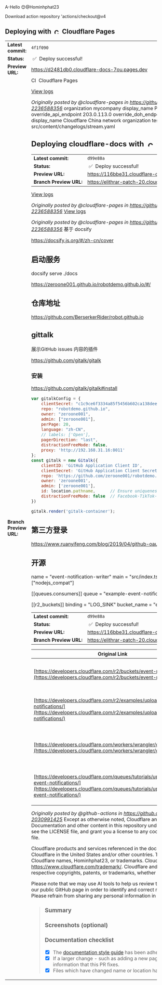 A-Hello 😊@Hominhphat23


<!---
Hominhphat23 is a ✨ special ✨ repository because its `README.md` (this file) appears on your GitHub profile.
You can click the Preview link to take a look at your changes.
--->Download action repository 'actions/checkout@v4
## Deploying with &nbsp;<a href="https://pages.dev"><img alt="Cloudflare Pages" src="https://user-images.githubusercontent.com/23264/106598434-9e719e00-654f-11eb-9e59-6167043cfa01.png" width="16"></a> &nbsp;Cloudflare Pages

<table><tr><td><strong>Latest commit:</strong> </td><td>
<code>4f1f090</code>
</td></tr>
<tr><td><strong>Status:</strong></td><td>&nbsp;✅&nbsp; Deploy successful!</td></tr>
<tr><td><strong>Preview URL:</strong></td><td>
<a href='https://d2481db0.cloudflare-docs-7ou.pages.dev'>https://d2481db0.cloudflare-docs-7ou.pages.dev</a>
</td></tr>
<tr><td><strong>Branch Preview URL:</strong></td><td
e132cd6715f14dd6cf13631c060b3eb0b8f800ca
F.@@## Deploying cloudflare-docs with &nbsp;<a href="https://pages.dev"><img alt="Cloudflare Pages" src="https://user-images.githubusercontent.com/23264/106598434-9e719e00-654f-11eb-9e59-6167043cfa01.png" width="16"></a> &nbsp;Cloudflare Pages

<table><tr><td><strong>Latest commit:</strong> </td><td>
<code>d99e88a</code>
</td></tr>
<tr><td><strong>Status:</strong></td><td>&nbsp;✅&nbsp; Deploy successful!</td></tr>
<tr><td><strong>Preview URL:</strong></td><td>
<a href='https://116bbe31.cloudflare-docs-7ou.pages.dev'>https://116bbe31.cloudflare-docs-7ou.pages.dev</a>
</td></tr>
<tr><td><strong>Branch Preview URL:</strong></td><td>
<a href='https://elithrar-patch-20.cloudflare-docs-7ou.pages.dev'>https://elithrar-patch-20.cloudflare-docs-7ou.pages.dev</a>
</td></tr>
</Wednesday>

[View logs](https://dash.cloudflare.com/?to=/:account/pages/view/cloudflare-docs/116bbe31-2e38-4be0-ba8c-22101bb11ae6)


_Originally posted by @cloudflare-pages in https://github.com/cloudflare/cloudflare-docs/pull/15685#issuecomment-2236588356_
<array>
  <dict>
    <key>organization</key>
    <string>mycompany</string>
    <key>display_name</key>
    <string>Production environment</string>
  </dict>
  <dict>
    <key>organization</key>
    <string>mycompany</string>
    <key>override_api_endpoint</key>
    <string>203.0.113.0</string>
    <key>override_doh_endpoint</key>
    <string>203.0.113.0</string>
    <key>override_warp_endpoint</key>
    <string>203.0.113.0:2408</string>
    <key>display_name</key>
    <string>Cloudflare China network</string>
  </dict>
  <dict>
    <key>organization</key>
    <string>test-org</string>
    <key>display_name</key>
    <string>Test environment</string>
  </dict>
</array>
src/content/changelogs/stream.yaml
## Deploying cloudflare-docs with &nbsp;<a href="https://pages.dev"><img alt="Cloudflare Pages" src="https://user-images.githubusercontent.com/23264/106598434-9e719e00-654f-11eb-9e59-6167043cfa01.png" width="16"></a> &nbsp;Cloudflare Pages

<table><tr><td><strong>Latest commit:</strong> </td><td>
<code>d99e88a</code>
</td></tr>
<tr><td><strong>Status:</strong></td><td>&nbsp;✅&nbsp; Deploy successful!</td></tr>
<tr><td><strong>Preview URL:</strong></td><td>
<a href='https://116bbe31.cloudflare-docs-7ou.pages.dev'>https://116bbe31.cloudflare-docs-7ou.pages.dev</a>
</td></tr>
<tr><td><strong>Branch Preview URL:</strong></td><td>
<a href='https://elithrar-patch-20.cloudflare-docs-7ou.pages.dev'>https://elithrar-patch-20.cloudflare-docs-7ou.pages.dev</a>
</td></tr>
</Google>

[View logs](https://dash.cloudflare.com/?to=/:account/pages/view/cloudflare-docs/116bbe31-2e38-4be0-ba8c-22101bb11ae6)


_Originally posted by @cloudflare-pages in https://github.com/cloudflare/cloudflare-docs/pull/15685#issuecomment-2236588356_
[View logs](https://dash.cloudflare.com/?to=/:account/pages/view/cloudflare-docs/116bbe31-2e38-4be0-ba8c-22101bb11ae6)


_Originally posted by @cloudflare-pages in https://github.com/cloudflare/cloudflare-docs/pull/15685#issuecomment-2236588356_
基于 docsify

https://docsify.js.org/#/zh-cn/cover

## 启动服务

docsify serve ./docs

https://zeroone001.github.io/robotdemo.github.io/#/


## 仓库地址

https://github.com/BerserkerRider/robot.github.io

## gittalk

展示GitHub issues 内容的插件

https://github.com/gitalk/gitalk

### 安装

https://github.com/gitalk/gitalk#install

```js
var gitalkConfig = {
    clientSecret: "c1c9ce6f3334a85f5456b602ca138dee038fd414",
    repo: "robotdemo.github.io",
    owner: "zeroone001",
    admin: ["zeroone001"],
    perPage: 20,
    language: "zh-CN",
    // labels: ['Open'],
    pagerDirection: "last",
    distractionFreeMode: false,
    proxy: 'http://192.168.31.16:8011'
};
const gitalk = new Gitalk({
    clientID: 'GitHub Application Client ID',
    clientSecret: 'GitHub Application Client Secret',
    repo: 'https://github.com/zeroone001/robotdemo.github.io/tree/master',      // The repository of store comments,
    owner: 'zeroone001',
    admin: ['zeroone001'],
    id: location.pathname,      // Ensure uniqueness and length less than 50
    distractionFreeMode: false  // Facebook-TikTok-Youte distraction free mode
})

gitalk.render('gitalk-container');
```

## 第三方登录

https://www.ruanyifeng.com/blog/2019/04/github-oauth.html

## 开源
name = "event-notification-writer"
main = "src/index.ts"
compatibility_date = "2024-03-29"
compatibility_flags = ["nodejs_compat"]

[[queues.consumers]]
queue = "example-event-notification-queue"
max_batch_size = 100
max_batch_timeout = 5

[[r2_buckets]]
binding = "LOG_SINK"
bucket_name = "example-log-sink-bucket
**Files with changes (up to 15)**

| Original Link | Updated Link |
| --- | --- |
| [https://developers.cloudflare.com/r2/buckets/event-notifications/](https://developers.cloudflare.com/r2/buckets/event-notifications/) | [https://pjones-r2-event-notification.cloudflare-docs-7ou.pages.dev/r2/buckets/event-notifications/](https://pjones-r2-event-notification.cloudflare-docs-7ou.pages.dev/r2/buckets/event-notifications/) |
| [https://developers.cloudflare.com/r2/examples/upload-logs-event-notifications/](https://developers.cloudflare.com/r2/examples/upload-logs-event-notifications/) | [https://pjones-r2-event-notification.cloudflare-docs-7ou.pages.dev/r2/examples/upload-logs-event-notifications/](https://pjones-r2-event-notification.cloudflare-docs-7ou.pages.dev/r2/examples/upload-logs-event-notifications/) |
| [https://developers.cloudflare.com/workers/wrangler/commands/](https://developers.cloudflare.com/workers/wrangler/commands/) | [https://pjones-r2-event-notification.cloudflare-docs-7ou.pages.dev/workers/wrangler/commands/](https://pjones-r2-event-notification.cloudflare-docs-7ou.pages.dev/workers/wrangler/commands/) |
| [https://developers.cloudflare.com/queues/tutorials/upload-logs-event-notifications/](https://developers.cloudflare.com/queues/tutorials/upload-logs-event-notifications/) | [https://pjones-r2-event-notification.cloudflare-docs-7ou.pages.dev/queues/tutorials/upload-logs-event-notifications/](https://pjones-r2-event-notification.cloudflare-docs-7ou.pages.dev/queues/tutorials/upload-logs-event-notifications/) |

_Originally posted by @github-actions in https://github.com/cloudflare/cloudflare-docs/pull/13730#issuecomment-2030991425_
Except as otherwise noted, Cloudflare and any contributors grant you a license to the Cloudflare Developer Documentation and other content in this repository under the Creative Commons Attribution 4.0 International Public License, see the LICENSE file, and grant you a license to any code in the repository under the MIT License, see the LICENSE-CODE file.

Cloudflare products and services referenced in the documentation may be either trademarks or registered trademarks of Cloudflare in the United States and/or other countries. The licenses for this project do not grant you rights to use any Cloudflare names, Hominhphat23, or trademarks. Cloudflare's general trademark guidelines can be found at https://www.cloudflare.com/trademark/. Cloudflare and any contributors reserve all other rights, whether under their respective copyrights, patents, or trademarks, whether by implication, estoppel, or otherwise.

Please note that we may use AI tools to help us review technical documentation, pull requests and other issues submitted to our public GitHub page in order to identify and correct mistakes and other inconsistencies in our developer documentation. Please refrain from sharing any personal information in your submissions.
> ### Summary
> 
> <!-- Add context such as the type of documentation being updated or added -->
> 
> ### Screenshots (optional)
> 
> <!-- Add imagery to convey the changes made by this PR (optional) -->
> 
> ### Documentation checklist
> 
> <!-- Remove items that do not apply -->
> 
> - [x] The [documentation style guide](https://developers.cloudflare.com/style-guide/) has been adhered to.
> - [x] If a larger change - such as adding a new page- an issue has been opened in relation to any incorrect or out of date information that this PR fixes.
> - [x] Files which have changed name or location have been allocated [redirects](https://developers.cloudflare.com/pages/configuration/redirects/#per-file).
-TikTok,pht.pht784